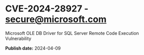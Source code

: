 # CVE-2024-28927 - secure@microsoft.com

Microsoft OLE DB Driver for SQL Server Remote Code Execution Vulnerability

**Publish date:** 2024-04-09
